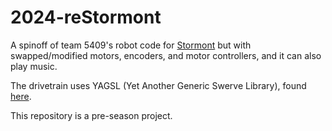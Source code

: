 # 2024-reStormont

A spinoff of team 5409's robot code for [Stormont](https://github.com/FRC5409/2024-Stormont) but with swapped/modified motors, encoders, and motor controllers, and it can also play music.

The drivetrain uses YAGSL (Yet Another Generic Swerve Library), found [here](https://github.com/BroncBotz3481/YAGSL).

This repository is a pre-season project.